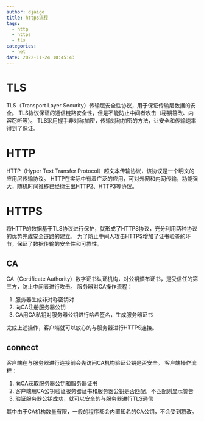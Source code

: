 ```yaml
---
author: djaigo
title: https流程
tags:
  - http
  - https
  - tls
categories:
  - net
date: 2022-11-24 10:45:43
---
```


# TLS
TLS（Transport Layer Security）传输层安全性协议，用于保证传输层数据的安全。
TLS协议保证的通信链路安全性，但是不能防止中间者攻击（秘钥篡改、内容窃听等）。
TLS采用握手非对称加密，传输对称加密的方法，让安全和传输速率得到了保证。

# HTTP
HTTP（Hyper Text Transfer Protocol）超文本传输协议，该协议是一个明文的应用层传输协议。
HTTP在实际中有着广泛的应用，可对外网和内网传输，功能强大，随机时间推移已经衍生出HTTP2、HTTP3等协议。

# HTTPS
将HTTP的数据基于TLS协议进行保护，就形成了HTTPS协议，充分利用两种协议的优势完成安全链路的建立。
为了防止中间人攻击HTTPS增加了证书验签的环节，保证了数据传输的安全性和可靠性。

## CA
CA（Certificate Authority）数字证书认证机构，对公钥颁布证书，是受信任的第三方，防止中间者进行攻击。
服务器对CA操作流程：

1. 服务器生成非对称密钥对
2. 向CA注册服务器公钥
3. CA用CA私钥对服务器公钥进行哈希签名，生成服务器证书

完成上述操作，客户端就可以放心的与服务器进行HTTPS连接。

## connect
客户端在与服务器进行连接前会先访问CA机构验证公钥是否安全。
客户端操作流程：

1. 向CA获取服务器公钥和服务器证书
2. 客户端用CA公钥验证服务器证书和服务器公钥是否匹配，不匹配则显示警告
3. 验证服务器公钥成功，就可以安全的与服务器进行TLS通信

其中由于CA机构数量有限，一般的程序都会内置知名的CA公钥，不会受到篡改。
